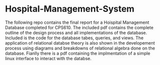 # Hospital-Management-System

The following repo contains the final report for a Hoispital Management Database completed for CPS610. The included pdf contains the complete outline of the design process and all implementations of the database. Included is the code for the database tabes, queries, and views. The application of relational databse theory is also shown in the developement process using diagrams and breakdowns of relational algebra done on the database. Fianlly there is a pdf containing the implmentation of a simple linux interface to interact with the databse.
